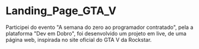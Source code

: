 # Landing_Page_GTA_V
 Participei do evento "A semana do zero ao programador contratado", pela a plataforma "Dev em Dobro", foi desenvolvido um projeto em live, de uma página web, inspirada no site oficial do GTA V da Rockstar.
